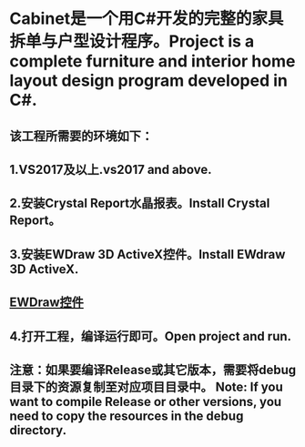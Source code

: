 Cabinet是一个用C#开发的完整的家具拆单与户型设计程序。Project is a complete furniture and interior home layout design  program developed in C#. 
=========
该工程所需要的环境如下：
---------
1.VS2017及以上.vs2017 and above.
---------
2.安装Crystal Report水晶报表。Install Crystal Report。
---------
3.安装EWDraw 3D ActiveX控件。Install EWdraw 3D ActiveX.
---------
[EWDraw控件](http://www.eastwindsoft.com/ftpman/setup_ult_v15.exe)
---------
4.打开工程，编译运行即可。Open project and run.
---------
注意：如果要编译Release或其它版本，需要将debug目录下的资源复制至对应项目目录中。
Note: If you want to compile Release or other versions, you need to copy the resources in the debug directory. 
---------
